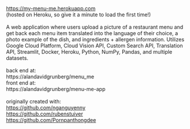 https://my-menu-me.herokuapp.com 
<br>
(hosted on Heroku, so give it a minute to load the first time!) 
<br><br>
A web application where users upload a picture of a restaurant menu and get back each menu item translated into the language of their choice, a photo example of the dish, and ingredients + allergen information.
Utilizes Google Cloud Platform, Cloud Vision API, Custom Search API, Translation API, Streamlit, Docker, Heroku, Python, NumPy, Pandas, and multiple datasets.
<br><br>
back end at:
<br>
https://alandavidgrunberg/menu_me
<br>
front end at: 
<br>
https://alandavidgrunberg/menu-me-app 
<br><br>
originally created with:
<br>
https://github.com/nganguyenny
<br>
https://github.com/rubenstuiver
<br>
https://github.com/Pornpanthongdee

